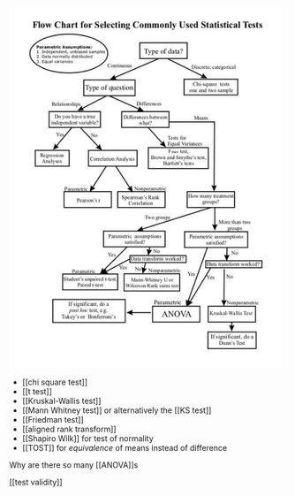 ![](static/statistical_tests_flowchart.jpg)

 - [[chi square test]]
 - [[t test]]
 - [[Kruskal-Wallis test]]
 - [[Mann Whitney test]] or alternatively the [[KS test]]
 - [[Friedman test]]
 - [[aligned rank transform]]
 - [[Shapiro Wilk]] for test of normality
 - [[TOST]] for *equivalence* of means instead of difference

Why are there so many [[ANOVA]]s

[[test validity]]

